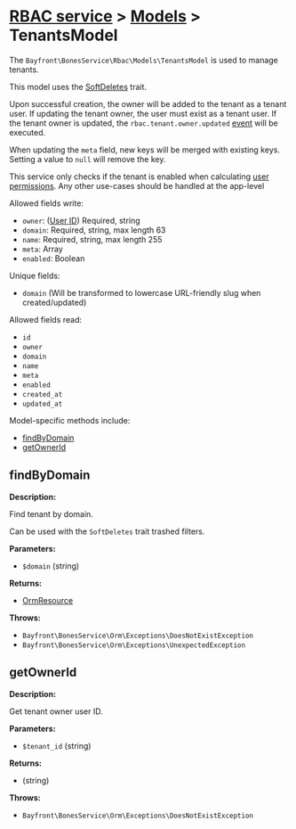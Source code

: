 # [RBAC service](../README.md) > [Models](README.md) > TenantsModel

The `Bayfront\BonesService\Rbac\Models\TenantsModel` is used to manage tenants.

This model uses the [SoftDeletes](https://github.com/bayfrontmedia/bones-service-orm/blob/master/docs/traits/softdeletes.md) trait.

Upon successful creation, the owner will be added to the tenant as a tenant user.
If updating the tenant owner, the user must exist as a tenant user.
If the tenant owner is updated, the `rbac.tenant.owner.updated` [event](../events.md) will be executed.

When updating the `meta` field, new keys will be merged with existing keys.
Setting a value to `null` will remove the key. 

This service only checks if the tenant is enabled when calculating [user permissions](../user.md#getpermissions).
Any other use-cases should be handled at the app-level

Allowed fields write:

- `owner`: ([User ID](users.md)) Required, string
- `domain`: Required, string, max length 63
- `name`: Required, string, max length 255
- `meta`: Array
- `enabled`: Boolean

Unique fields:

- `domain` (Will be transformed to lowercase URL-friendly slug when created/updated)

Allowed fields read:

- `id`
- `owner`
- `domain`
- `name`
- `meta`
- `enabled`
- `created_at`
- `updated_at`

Model-specific methods include:

- [findByDomain](#findbydomain)
- [getOwnerId](#getownerid)

## findByDomain

**Description:**

Find tenant by domain.

Can be used with the `SoftDeletes` trait trashed filters.

**Parameters:**

- `$domain` (string)

**Returns:**

- [OrmResource](https://github.com/bayfrontmedia/bones-service-orm/blob/master/docs/ormresource.md)

**Throws:**

- `Bayfront\BonesService\Orm\Exceptions\DoesNotExistException`
- `Bayfront\BonesService\Orm\Exceptions\UnexpectedException`

## getOwnerId

**Description:**

Get tenant owner user ID.

**Parameters:**

- `$tenant_id` (string)

**Returns:**

- (string)

**Throws:**

- `Bayfront\BonesService\Orm\Exceptions\DoesNotExistException`